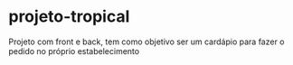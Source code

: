 # projeto-tropical
 Projeto com front e back, tem como objetivo ser um cardápio para fazer o pedido no próprio estabelecimento
